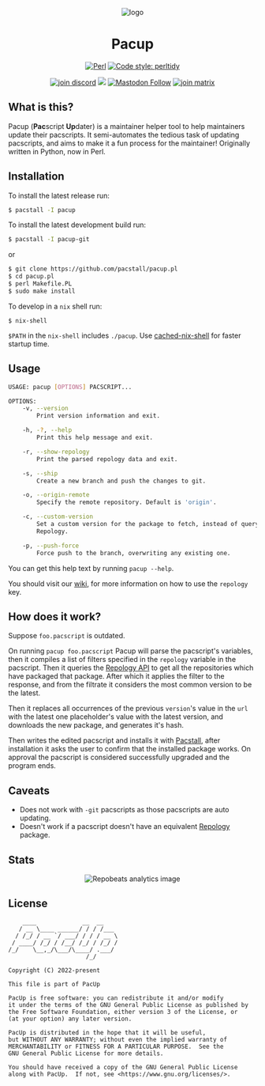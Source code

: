 <p align="center"><img alt="logo" src="https://raw.githubusercontent.com/pacstall/pacup/master/misc/logo.png"></p>
<h1 align="center">Pacup</h1>
<p align="center">
  <a href="https://www.perl.org/"><img alt="Perl" src="https://img.shields.io/badge/language-perl_5-306998?logo=perl&logoColor=white&style=for-the-badge"></a>
  <a href="https://github.com/psf/black"><img alt="Code style: perltidy" src="https://img.shields.io/badge/code%20style-perltidy-blue?style=for-the-badge"/></a>
<p/>
<p align="center">
  <!-- Social -->
  <a href="https://discord.gg/yzrjXJV6K8"><img alt="join discord" src="https://img.shields.io/discord/839818021207801878?color=5865F2&label=Discord&logo=discord&logoColor=FFFFFF&style=for-the-badge"></a>
  <a href="https://reddit.com/r/pacstall"><img src="https://img.shields.io/reddit/subreddit-subscribers/pacstall?label=Reddit&color=FF4301&style=for-the-badge&logo=reddit&logoColor=FFFFFF" loading="lazy"></a>
  <a href="https://social.linux.pizza/web/@pacstall"><img alt="Mastodon Follow" src="https://img.shields.io/mastodon/follow/107278715447740005?color=3088d4&domain=https%3A%2F%2Fsocial.linux.pizza&label=Mastodon&logo=mastodon&logoColor=white&style=for-the-badge" loading="lazy"></a>
  <a href="https://matrix.to/#/#pacstall:matrix.org"><img alt="join matrix" src="https://img.shields.io/matrix/pacstall:matrix.org?color=888888&label=Matrix&logo=Matrix&style=for-the-badge"></a>
<p/>

## What is this?

Pacup (**Pac**script **Up**dater) is a maintainer helper tool to help
maintainers update their pacscripts. It semi-automates the tedious task of
updating pacscripts, and aims to make it a fun process for the maintainer!
Originally written in Python, now in Perl.

## Installation

To install the latest release run:

```bash
$ pacstall -I pacup
```

To install the latest development build run:

```bash
$ pacstall -I pacup-git
```

or

```bash
$ git clone https://github.com/pacstall/pacup.pl
$ cd pacup.pl
$ perl Makefile.PL
$ sudo make install
```

To develop in a `nix` shell run:
```console
$ nix-shell
```

`$PATH` in the `nix-shell` includes `./pacup`.
Use [cached-nix-shell](https://github.com/xzfc/cached-nix-shell) for faster startup time.

## Usage

```bash
USAGE: pacup [OPTIONS] PACSCRIPT...

OPTIONS:
    -v, --version
        Print version information and exit.

    -h, -?, --help
        Print this help message and exit.

    -r, --show-repology
        Print the parsed repology data and exit.

    -s, --ship
        Create a new branch and push the changes to git.

    -o, --origin-remote
        Specify the remote repository. Default is 'origin'.

    -c, --custom-version
        Set a custom version for the package to fetch, instead of querying
        Repology.

    -p, --push-force
        Force push to the branch, overwriting any existing one.
```

You can get this help text by running `pacup --help`.

You should visit our [wiki](https://github.com/pacstall/pacup.pl/wiki/Wiki), for
more information on how to use the `repology` key.

## How does it work?

Suppose `foo.pacscript` is outdated.

On running `pacup foo.pacscript` Pacup will parse the pacscript's variables,
then it compiles a list of filters specified in the `repology` variable in the
pacscript. Then it queries the [Repology API](https://repology.org/api) to get
all the repositories which have packaged that package. After which it applies
the filter to the response, and from the filtrate it considers the most common
version to be the latest.

Then it replaces all occurrences of the previous `version`'s value in the `url`
with the latest one placeholder's value with the latest version, and downloads
the new package, and generates it's hash.

Then writes the edited pacscript and installs it with
[Pacstall](https://github.com/pacstall/pacstall), after installation it asks
the user to confirm that the installed package works. On approval the pacscript
is considered successfully upgraded and the program ends.

## Caveats

* Does not work with `-git` pacscripts as those pacscripts are auto updating.
* Doesn't work if a pacscript doesn't have an equivalent
  [Repology](https://repology.org/) package.

## Stats

<p align="center"><img alt="Repobeats analytics image" src="https://repobeats.axiom.co/api/embed/80bc45a6d65fbfb43905aa22b3950badc09edd97.svg" /></p>

## License

```monospace
    ____             __  __
   / __ \____ ______/ / / /___
  / /_/ / __ `/ ___/ / / / __ \
 / ____/ /_/ / /__/ /_/ / /_/ /
/_/    \__,_/\___/\____/ .___/
                      /_/

Copyright (C) 2022-present

This file is part of PacUp

PacUp is free software: you can redistribute it and/or modify
it under the terms of the GNU General Public License as published by
the Free Software Foundation, either version 3 of the License, or
(at your option) any later version.

PacUp is distributed in the hope that it will be useful,
but WITHOUT ANY WARRANTY; without even the implied warranty of
MERCHANTABILITY or FITNESS FOR A PARTICULAR PURPOSE.  See the
GNU General Public License for more details.

You should have received a copy of the GNU General Public License
along with PacUp.  If not, see <https://www.gnu.org/licenses/>.
```
